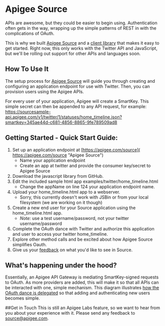 # Apigee Source
APIs are awesome, but they could be easier to begin using. Authentication often gets in the way, wrapping up the simple patterns of REST in with the complications of OAuth.

This is why we built [Apigee Source](http://blog.apigee.com/detail/apigee_source_twitter_api/) and a [client library](http://apigee.github.com/Apigee-Source-for-JavaScript/) that makes it easy to get started. Right now, this only works with the Twitter API and JavaScript, but we'll be rolling out support for other APIs and languages soon.

## How To Use It
The setup process for [Apigee Source](https://apigee.com/source) will guide you through creating and configuring an application endpoint for use with Twitter. Then, you can provision users using the Apigee APIs.

For every user of your application, Apigee will create a SmartKey. This simple secret can then be appended to any API request, for example:
    https://sourcesample-api.apigee.com/v1/twitter/1/statuses/home_timeline.json?smartkey=345ae44d-c681-4856-8865-9fe789509ad8

## Getting Started - Quick Start Guide:
1. Set up an application endpoint at [https://apigee.com/source]( https://apigee.com/source "Apigee Source")
    * Name your application endpoint
    * Create an app at twitter and provide the consumer key/secret to Apigee Source
2. Download the javascript library from GitHub.
3. Edit the included sample html app  examples/twitter/home_timeline.html
    * Change the appName on line 124 your application endpoint name.
4. Upload your home_timeline.html app to a webserver.
    * Sorry, this currently doesn't work with JSBin or from your local filesystem (we are working on it though)
5. Create a new end user for your Source application using the home_timeline.html app.
    * *Note:* use a test username/password, not your twitter username/password
6. Complete the OAuth dance with Twitter and authorize this application and user to access your twitter home_timeline.
7. Explore other method calls and be excited about how Apigee Source simplifies Oauth.
8. Give us your [feedback](mailto://source@apigee.com "Send Feedback") on what you'd like to see in Source.

## What's happening under the hood?
Essentially, an Apigee API Gateway is mediating SmartKey-signed requests to OAuth. As more providers are added, this will make it so that all APIs can be interacted with one, simple mechanism. This diagram illustrates [how the OAuth dance is delegated](https://docs.google.com/drawings/pub?id=1CPCIa8t8lqHnbI1EQDVIWSxAJINLiysNasU55xHrmnA&w=903&h=961) so that adding and authenticating new users becomes simple.

##Get in Touch
This is still an Apigee Labs feature, so we want to hear from you about your experience with it. Please send any feedback to [source@apigee.com](mailto:source@apigee.com).